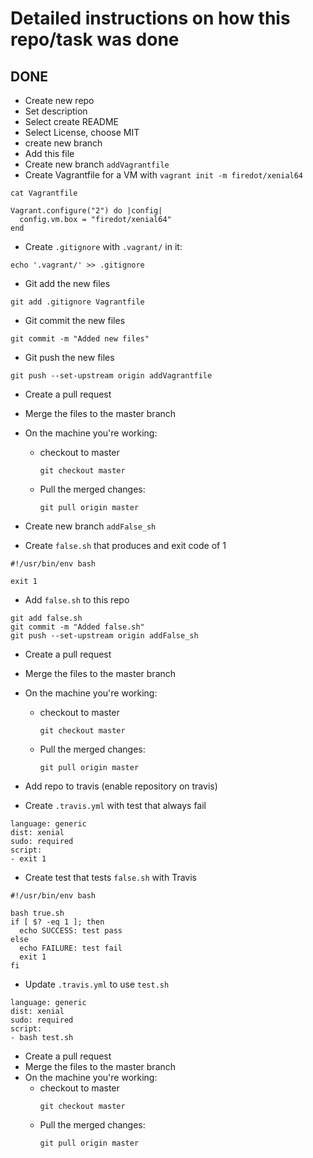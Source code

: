 # Detailed instructions on how this repo/task was done

## DONE
- Create new repo
- Set description
- Select create README
- Select License, choose MIT
- create new branch
- Add this file
- Create new branch `addVagrantfile`
- Create Vagrantfile for a VM with `vagrant init -m firedot/xenial64`

```
cat Vagrantfile

Vagrant.configure("2") do |config|
  config.vm.box = "firedot/xenial64"
end
```

- Create ```.gitignore``` with ```.vagrant/``` in it: 

```
echo '.vagrant/' >> .gitignore
```

- Git add the new files
```
git add .gitignore Vagrantfile
```

- Git commit the new files
```
git commit -m "Added new files"
```

- Git push the new files

```
git push --set-upstream origin addVagrantfile
```

- Create a pull request
- Merge the files to the master branch

- On the machine you're working: 
  - checkout to master
     ```
     git checkout master
     ```
  - Pull the merged changes: 
    ```
    git pull origin master
    ```

- Create new branch ```addFalse_sh```
- Create ```false.sh``` that produces and exit code of 1

```
#!/usr/bin/env bash

exit 1
```
- Add ```false.sh``` to this repo
```
git add false.sh
git commit -m "Added false.sh"
git push --set-upstream origin addFalse_sh
```
- Create a pull request
- Merge the files to the master branch
- On the machine you're working: 
  - checkout to master
     ```
     git checkout master
     ```
  - Pull the merged changes: 
    ```
    git pull origin master
    ```

- Add repo to travis (enable repository on travis)
- Create `.travis.yml` with test that always fail

```
language: generic
dist: xenial
sudo: required
script:
- exit 1
```

- Create test that tests ```false.sh``` with Travis

```
#!/usr/bin/env bash

bash true.sh
if [ $? -eq 1 ]; then
  echo SUCCESS: test pass
else
  echo FAILURE: test fail
  exit 1
fi
```

- Update ```.travis.yml``` to use ```test.sh```

```
language: generic
dist: xenial
sudo: required
script:
- bash test.sh
```
- Create a pull request
- Merge the files to the master branch
- On the machine you're working: 
  - checkout to master
     ```
     git checkout master
     ```
  - Pull the merged changes: 
    ```
    git pull origin master
    ```

